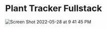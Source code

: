 # Plant Tracker Fullstack

![Screen Shot 2022-05-28 at 9 41 45 PM](https://user-images.githubusercontent.com/88361309/170848634-088d99b4-817b-4597-a926-831b9c318a14.png)
